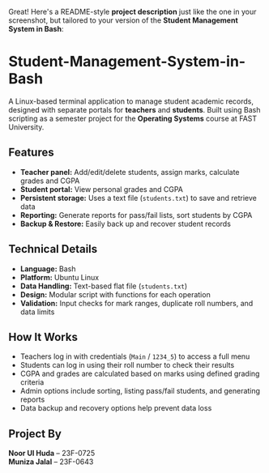 Great! Here's a README-style **project description** just like the one in your screenshot, but tailored to your version of the **Student Management System in Bash**:



# Student-Management-System-in-Bash

A Linux-based terminal application to manage student academic records, designed with separate portals for **teachers** and **students**. Built using Bash scripting as a semester project for the **Operating Systems** course at FAST University.



## Features

-  **Teacher panel:** Add/edit/delete students, assign marks, calculate grades and CGPA  
-  **Student portal:** View personal grades and CGPA  
-  **Persistent storage:** Uses a text file (`students.txt`) to save and retrieve data  
-  **Reporting:** Generate reports for pass/fail lists, sort students by CGPA  
-  **Backup & Restore:** Easily back up and recover student records  



## Technical Details

- **Language:** Bash  
- **Platform:** Ubuntu Linux  
- **Data Handling:** Text-based flat file (`students.txt`)  
- **Design:** Modular script with functions for each operation  
- **Validation:** Input checks for mark ranges, duplicate roll numbers, and data limits  



## How It Works

- Teachers log in with credentials (`Main` / `1234_5`) to access a full menu  
- Students can log in using their roll number to check their results  
- CGPA and grades are calculated based on marks using defined grading criteria  
- Admin options include sorting, listing pass/fail students, and generating reports  
- Data backup and recovery options help prevent data loss  



## Project By

**Noor Ul Huda** – 23F-0725  
**Muniza Jalal** – 23F-0643  

